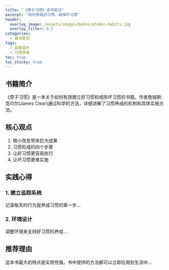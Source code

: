 ```yaml
---
title: "《原子习惯》读书笔记"
excerpt: "如何养成好习惯，戒掉坏习惯"
header:
  overlay_image: /assets/images/books/atomic-habits.jpg
  overlay_filter: 0.5
categories:
  - 读书笔记
tags:
  - 自我提升
  - 习惯养成
toc: true
toc_sticky: true
---
```


## 书籍简介

《原子习惯》是一本关于如何有效建立好习惯和戒除坏习惯的书籍。作者詹姆斯·克리尔(James Clear)通过科学的方法，详细讲解了习惯养成的机制和具体实施方法。

## 核心观点

1. 微小改变带来巨大成果
2. 习惯形成的四个步骤
3. 让好习惯更容易执行
4. 让坏习惯更难实施

## 实践心得

### 1. 建立追踪系统
记录每天的行为是养成习惯的第一步...

### 2. 环境设计
调整环境来支持好习惯的养成...

## 推荐理由

这本书最大的特点是实用性强，书中提供的方法都可以立即应用到生活中... 